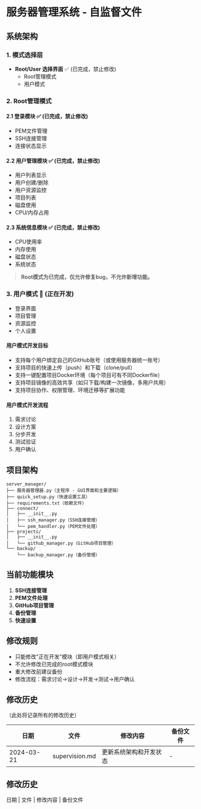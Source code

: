 # 服务器管理系统 - 自监督文件

## 系统架构

### 1. 模式选择层
- **Root/User 选择界面** ✅ (已完成，禁止修改)
  - Root管理模式
  - 用户模式

### 2. Root管理模式
#### 2.1 登录模块 ✅ (已完成，禁止修改)
- PEM文件管理
- SSH连接管理
- 连接状态显示

#### 2.2 用户管理模块 ✅ (已完成，禁止修改)
- 用户列表显示
- 用户创建/删除
- 用户资源监控
- 项目列表
- 磁盘使用
- CPU/内存占用

#### 2.3 系统信息模块 ✅ (已完成，禁止修改)
- CPU使用率
- 内存使用
- 磁盘状态
- 系统状态

> **Root模式为已完成，仅允许修复bug，不允许新增功能。**

### 3. 用户模式 🔄 (正在开发)
- 登录界面
- 项目管理
- 资源监控
- 个人设置

#### 用户模式开发目标
- 支持每个用户绑定自己的GitHub账号（或使用服务器统一账号）
- 支持项目的快速上传（push）和下载（clone/pull）
- 支持一键配置项目Docker环境（每个项目可有不同Dockerfile）
- 支持项目镜像的高效共享（如只下载/构建一次镜像，多用户共用）
- 支持项目协作、权限管理、环境迁移等扩展功能

#### 用户模式开发流程
1. 需求讨论
2. 设计方案
3. 分步开发
4. 测试验证
5. 用户确认

## 项目架构
```
server_manager/
├── 服务器管理器.py（主程序 - GUI界面和主要逻辑）
├── quick_setup.py（快速设置工具）
├── requirements.txt（依赖文件）
├── connect/
│   ├── __init__.py
│   ├── ssh_manager.py（SSH连接管理）
│   └── pem_handler.py（PEM文件处理）
├── projects/
│   ├── __init__.py
│   └── github_manager.py（GitHub项目管理）
└── backup/
    └── backup_manager.py（备份管理）
```

## 当前功能模块
1. **SSH连接管理**
2. **PEM文件处理**
3. **GitHub项目管理**
4. **备份管理**
5. **快速设置**

## 修改规则
- 只能修改"正在开发"模块（即用户模式相关）
- 不允许修改已完成的root模式模块
- 重大修改前建议备份
- 修改流程：需求讨论→设计→开发→测试→用户确认

## 修改历史
（此处将记录所有的修改历史）

日期 | 文件 | 修改内容 | 备份文件 
-----|------|----------|----------
2024-03-21 | supervision.md | 更新系统架构和开发状态 | -

## 修改历史
日期 | 文件 | 修改内容 | 备份文件 